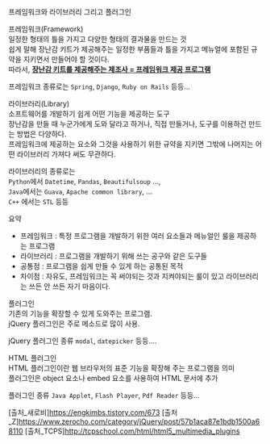 프레임워크와 라이브러리 그리고 플러그인

<div class="post-stitle">프레임워크(Framework)</div>
일정한 형태의 틀을 가지고 다양한 형태의 결과물을 만드는 것<br>
쉽게 말해 장난감 키트가 제공해주는 일정한 부품들과 틀을 가지고 메뉴얼에 포함된 규약을 지키면서 만들어야 할 것이다.<br>
따라서, <strong><u>장난감 키트를 제공해주는 제조사 = 프레임워크 제공 프로그램</u></strong>

프레임워크 종류로는 `Spring`, `Django`, `Ruby on Rails` 등등...

<div class="post-stitle">라이브러리(Library)</div>
소프트웨어를 개발하기 쉽게 어떤 기능을 제공하는 도구<br>
장난감을 만들 때 누군가에게 도와 달라고 하거나, 직접 만들거나, 도구를 이용하건 만드는 방법은 다양하다.<br>
프레임워크에 제공하는 요소와 그것을 사용하기 위한 규약을 지키면 그밖에 나머지는 어떤 라이브러리 가져다 써도 무관하다.

라이브러리의 종류로는<br>
`Python`에서 `Datetime`, `Pandas`, `Beautifulsoup` ..., <br>
`Java`에서는 `Guava`, `Apache common library`, ... <br>
`C++` 에서는 `STL` 등등

<div class="notice-title">요약</div>
<ul>
    <li>프레임워크 : 특정 프로그램을 개발하기 위한 여러 요소들과 메뉴얼인 룰을 제공하는 프로그램</li>
    <li>라이브러리 : 프로그램을 개발하기 위해 쓰는 공구와 같은 도구들</li>
    <li>공통점 : 프로그램을 쉽게 만들 수 있게 하는 공통된 목적</li>
    <li>차이점 : 자유도, 프레임워크는 꼭 써야되는 것과 지켜야되는 룰이 있고 라이브러리는 쓰든 안 쓰든 자기 마음이다.</li>
</ul>

<div class="post-stitle">플러그인</div>
기존의 기능을 확장할 수 있게 도와주는 프로그램.<br>
jQuery 플러그인은 주로 메소드로 많이 사용.

jQuery 플러그인 종류 `modal`, `datepicker` 등등....


<div class="post-stitle">HTML 플러그인</div>
HTML 플러그인이란 웹 브라우저의 표준 기능을 확장해 주는 프로그램을 의미<br>
플러그인은 object 요소나 embed 요소를 사용하여 HTML 문서에 추가


플러그인 종류 `Java Applet`, `Flash Player`, `Pdf Reader` 등등...

[출처_새로비]https://engkimbs.tistory.com/673
[출처_Z]https://www.zerocho.com/category/jQuery/post/57b1aca87e1bdb1500a68110
[출처_TCPS]http://tcpschool.com/html/html5_multimedia_plugins

